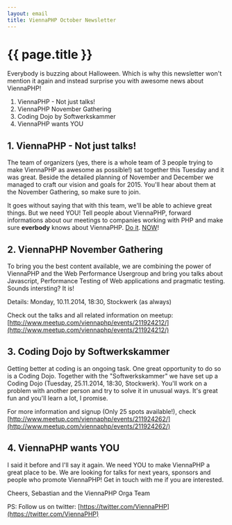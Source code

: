 ```yaml
---
layout: email
title: ViennaPHP October Newsletter
---
```

# {{ page.title }}

Everybody is buzzing about Halloween. Which is why this newsletter won't mention it again and instead surprise you with awesome news about ViennaPHP!

1. ViennaPHP - Not just talks!
2. ViennaPHP November Gathering
3. Coding Dojo by Softwerkskammer
4. ViennaPHP wants YOU

## 1. ViennaPHP - Not just talks!

The team of organizers (yes, there is a whole team of 3 people trying to make ViennaPHP as awesome as possible!) sat together this Tuesday and it was great. Beside the detailed planning of November and December we managed to craft our vision and goals for 2015. You'll hear about them at the November Gathering, so make sure to join.

It goes without saying that with this team, we'll be able to achieve great things. But we need YOU! Tell people about ViennaPHP, forward informations about our meetings to companies working with PHP and make sure **everbody** knows about ViennaPHP. [Do it](https://twitter.com/ViennaPHP). [NOW](https://www.facebook.com/groups/1381117002108863/)!

## 2. ViennaPHP November Gathering

To bring you the best content available, we are combining the power of ViennaPHP and the Web Performance Usergroup and bring you talks about Javascript, Performance Testing of Web applications and pragmatic testing. Sounds intersting? It is!

Details: Monday, 10.11.2014, 18:30, Stockwerk (as always)

Check out the talks and all related information on meetup: [http://www.meetup.com/viennaphp/events/211924212/](http://www.meetup.com/viennaphp/events/211924212/)

## 3. Coding Dojo by Softwerkskammer

Getting better at coding is an ongoing task. One great opportunity to do so is a Coding Dojo. Together with the "Softwerkskammer" we have set up a Coding Dojo (Tuesday, 25.11.2014, 18:30, Stockwerk). You'll work on a problem with another person and try to solve it in unusual ways. It's great fun and you'll learn a lot, I promise.

For more information and signup (Only 25 spots available!), check [http://www.meetup.com/viennaphp/events/211924262/](http://www.meetup.com/viennaphp/events/211924262/)

## 4. ViennaPHP wants YOU

I said it before and I'll say it again. We need YOU to make ViennaPHP a great place to be. We are looking for talks for next years, sponsors and people who promote ViennaPHP! Get in touch with me if you are interested.

Cheers,
Sebastian and the ViennaPHP Orga Team

PS: Follow us on twitter: [https://twitter.com/ViennaPHP](https://twitter.com/ViennaPHP)